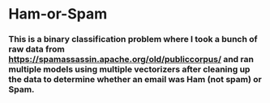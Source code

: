 # Ham-or-Spam

### This is a binary classification problem where I took a bunch of raw data from https://spamassassin.apache.org/old/publiccorpus/ and ran multiple models using multiple vectorizers after cleaning up the data to determine whether an email was Ham (not spam) or Spam.

